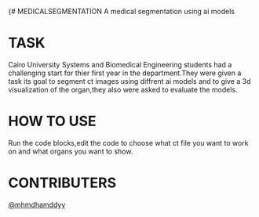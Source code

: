 {# MEDICALSEGMENTATION
A medical segmentation using ai models
# TASK
Cairo University Systems and Biomedical Engineering students had a challenging start for thier first year in the department.They were given a task its goal to segment ct images using diffrent ai models  and to give a 3d visualization of the organ,they also were asked to evaluate the models.
# HOW TO USE
Run the code blocks,edit the code to choose what ct file you want to work on and what organs you want to show.
# CONTRIBUTERS
[@mhmdhamddyy](https://github.com/mohamedhamdy9707-byte)
